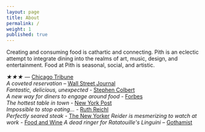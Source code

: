 ```yaml
---
layout: page
title: About
permalink: /
weight: 1
published: true
---
```


Creating and consuming food is cathartic and connecting. Pith is an eclectic attempt to integrate dining into the realms of art, music, design, and entertainment. Food at Pith is seasonal, social, and artistic.

_★★★_ — [Chicago Tribune](http://www.chicagotribune.com/dining/restaurants/ct-review-intro-jonah-reider-food-0928-20160924-column.html)  
_A coveted reservation_ – [Wall Street Journal](http://www.wsj.com/articles/for-columbia-student-entrepreneur-dorm-restaurant-is-just-the-first-course-1454113319)  
_Fantastic, delicious, unexpected_ - [Stephen Colbert](https://www.youtube.com/watch?v=61fjFhCBnRc)  
_A new way for diners to engage around food_ - [Forbes](http://www.forbes.com/sites/eveturowpaul/2016/09/09/what-happens-when-the-dorm-room-chef-graduates/)  
_The hottest table in town_ - [New York Post](http://nypost.com/2015/10/07/the-hottest-table-in-town-is-in-a-columbia-university-dorm/)  
_Impossible to stop eating…_ - [Ruth Reichl](http://ruthreichl.com/2016/04/a-pithy-meal.html/)  
_Perfectly seared steak_ - [The New Yorker](http://www.newyorker.com/magazine/2015/10/26/supper-club)
_Reider is mesmerizing to watch at work_ - [Food and Wine](http://www.foodandwine.com/fwx/food/how-smoke-marijuana)
_A dead ringer for Ratatouille's Linguini_ – [Gothamist](http://gothamist.com/2016/01/30/there_is_a_900-person_waiting_list.php)  


